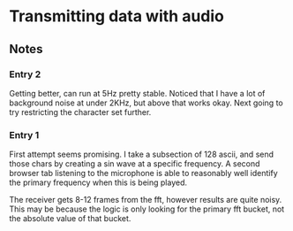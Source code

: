 # Transmitting data with audio

## Notes

### Entry 2

Getting better, can run at 5Hz pretty stable. Noticed that I have a lot of background noise at under 2KHz, but above that works okay. Next going to try restricting the character set further.

### Entry 1

First attempt seems promising. I take a subsection of 128 ascii, and send those chars by creating a sin wave at a specific frequency. A second browser tab listening to the microphone is able to reasonably well identify the primary frequency when this is being played.

The receiver gets 8-12 frames from the fft, however results are quite noisy. This may be because the logic is only looking for the primary fft bucket, not the absolute value of that bucket.
